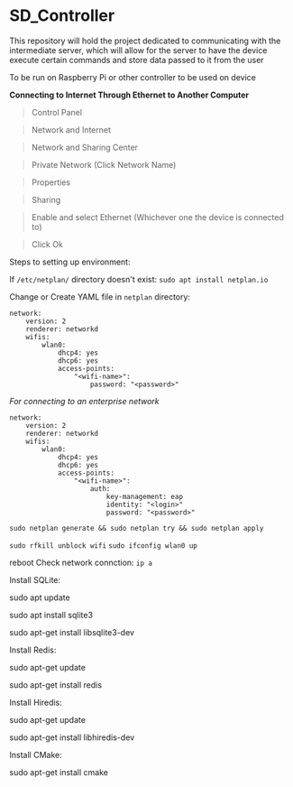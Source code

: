 # SD_Controller

This repository will hold the project dedicated to communicating with the intermediate server, which will allow for the server to have the device
    execute certain commands and store data passed to it from the user

To be run on Raspberry Pi or other controller to be used on device

**Connecting to Internet Through Ethernet to Another Computer**
> Control Panel

> Network and Internet

> Network and Sharing Center

> Private Network (Click Network Name)

> Properties

> Sharing

> Enable and select Ethernet (Whichever one the device is connected to)

> Click Ok

Steps to setting up environment:

If `/etc/netplan/` directory doesn't exist: `sudo apt install netplan.io`

Change or Create YAML file in `netplan` directory:

```
network:
    version: 2
    renderer: networkd
    wifis:
        wlan0:
            dhcp4: yes
            dhcp6: yes
            access-points:
                "<wifi-name>":
                    password: "<password>"
```

*For connecting to an enterprise network*
```
network:
    version: 2
    renderer: networkd
    wifis:
        wlan0:
            dhcp4: yes
            dhcp6: yes
            access-points:
                "<wifi-name>":
                    auth:
                        key-management: eap
                        identity: "<login>"
                        password: "<password>"
```

`sudo netplan generate && sudo netplan try && sudo netplan apply`

`sudo rfkill unblock wifi`
`sudo ifconfig wlan0 up`

reboot
Check network connction: `ip a`

Install SQLite:

sudo apt update

sudo apt install sqlite3

sudo apt-get install libsqlite3-dev

Install Redis:

sudo apt-get update

sudo apt-get install redis

Install Hiredis:

sudo apt-get update

sudo apt-get install libhiredis-dev

Install CMake:

sudo apt-get install cmake
